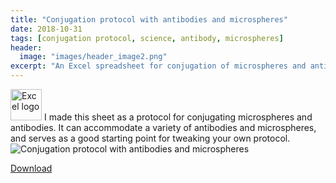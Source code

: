 ```yaml
---
title: "Conjugation protocol with antibodies and microspheres"
date: 2018-10-31
tags: [conjugation protocol, science, antibody, microspheres]
header:
  image: "images/header_image2.png"
excerpt: "An Excel spreadsheet for conjugation of microspheres and antibodies"
---
```


<img src="{{ site.url }}{{site.baseurl }}/images/Excellogo.png" alt="Excel logo" width="50"/>
I made this sheet as a protocol for conjugating microspheres and antibodies. It can accommodate a variety of antibodies and microspheres, and serves as a good starting point for tweaking your own protocol.

<img src="{{ site.url }}{{site.baseurl }}/images/science/conjugation_protocol_with_antibodies_and_microspheres.png" alt="Conjugation protocol with antibodies and microspheres">

[Download](https://github.com/scotttmoen/Science)
